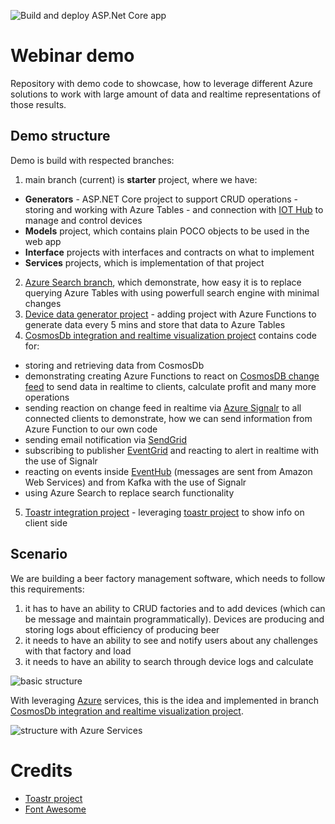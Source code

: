 ![Build and deploy ASP.Net Core app](https://github.com/bovrhovn/webinar-lambda/workflows/Build%20and%20deploy%20ASP.Net%20Core%20app%20to%20Azure%20Web%20App%20-%20lambada-generator/badge.svg)

# Webinar demo

Repository with demo code to showcase, how to leverage different Azure solutions to work with large amount of data and realtime representations of those results.

## Demo structure

Demo is build with respected branches:
1. main branch (current) is **starter** project, where we have:
- **Generators** - ASP.NET Core project to support CRUD operations - storing and working with Azure Tables - and connection with [IOT Hub](https://azure.microsoft.com/en-us/services/iot-hub/) to manage and control devices
- **Models** project, which contains plain POCO objects to be used in the web app
- **Interface** projects with interfaces and contracts on what to implement
- **Services** projects, which is implementation of that project
2. [Azure Search branch](https://github.com/bovrhovn/webinar-lambda/tree/azure-search-functionality), which demonstrate, how easy it is to replace querying Azure Tables with using powerfull search engine with minimal changes
3. [Device data generator project](https://github.com/bovrhovn/webinar-lambda/tree/device-data-generate) - adding project with Azure Functions to generate data every 5 mins and store that data to Azure Tables
4. [CosmosDb integration and realtime visualization project](https://github.com/bovrhovn/webinar-lambda/tree/cosmodb-event-hub) contains code for:
- storing and retrieving data from CosmosDb
- demonstrating creating Azure Functions to react on [CosmosDB change feed](https://docs.microsoft.com/en-us/azure/cosmos-db/change-feed) to send data in realtime to clients, calculate profit and many more operations
- sending reaction on change feed in realtime via [Azure Signalr](https://azure.microsoft.com/en-us/services/signalr-service/) to all connected clients to demonstrate, how we can send information from Azure Function to our own code
- sending email notification via [SendGrid](https://sendgrid.com/)
- subscribing to publisher [EventGrid](https://azure.microsoft.com/en-us/services/event-grid/) and reacting to alert in realtime with the use of Signalr
- reacting on events inside [EventHub](https://azure.microsoft.com/en-us/services/event-hubs/) (messages are sent from Amazon Web Services) and from Kafka with the use of Signalr
- using Azure Search to replace search functionality
5. [Toastr integration project](https://github.com/bovrhovn/webinar-lambda/tree/toastplusplus) - leveraging [toastr project](https://github.com/CodeSeven/toastr) to show info on client side

## Scenario

We are building a beer factory management software, which needs to follow this requirements:
1. it has to have an ability to CRUD factories and to add devices (which can be message and maintain programmatically). Devices are producing and storing logs about efficiency of producing beer
2. it needs to have an ability to see and notify users about any challenges with that factory and load
3. it needs to have an ability to search through device logs and calculate 

![basic structure](https://csacoresettings.blob.core.windows.net/public/beer-factory-v1.png)

With leveraging [Azure](https://azure.com) services, this is the idea and implemented in branch [CosmosDb integration and realtime visualization project](https://github.com/bovrhovn/webinar-lambda/tree/cosmodb-event-hub).

![structure with Azure Services](https://csacoresettings.blob.core.windows.net/public/beer-factory-v3.png)

# Credits

- [Toastr project](https://github.com/CodeSeven/toastr)
- [Font Awesome](https://fontawesome.com/)

